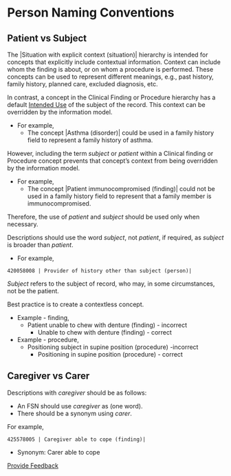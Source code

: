 # Person Naming Conventions

## Patient vs Subject <a href="#patient-vs-subject" id="patient-vs-subject"></a>

The |Situation with explicit context (situation)| hierarchy is intended for concepts that explicitly include contextual information.  Context can include whom the finding is about, or on whom a procedure is performed.  These concepts can be used to represent different meanings, e.g., past history, family history, planned care, excluded diagnosis, etc.

In contrast, a concept in the Clinical Finding or Procedure hierarchy has a default [Intended Use](https://conf.spaces.snomed.org/wiki/spaces/DOCEG/pages/133240159) of the subject of the record. This context can be overridden by the information model.

* For example,
  * The concept |Asthma (disorder)| could be used in a family history field to represent a family history of asthma.

However, including the term _subject_ or _patient_ within a Clinical finding or Procedure concept prevents that concept’s context from being overridden by the information model.

* For example,
  * The concept |Patient immunocompromised (finding)| could not be used in a family history field to represent that a family member is immunocompromised.

Therefore, the use of _patient_ and _subject_ should be used only when necessary.&#x20;

Descriptions should use the word _subject_, not _patient_, if required, as _subject_ is broader than _patient_.

* For example,&#x20;

```
420058008 | Provider of history other than subject (person)|
```

_Subject_ refers to the subject of record, who may, in some circumstances, not be the patient.

Best practice is to create a contextless concept.

* Example - finding,
  * Patient unable to chew with denture (finding) - incorrect
    * Unable to chew with denture (finding) - correct
* Example - procedure,
  * Positioning subject in supine position (procedure) -incorrect
    * Positioning in supine position (procedure) - correct

## Caregiver vs Carer <a href="#caregiver-vs-carer" id="caregiver-vs-carer"></a>

Descriptions with _caregiver_ should be as follows:

* An FSN should use _caregiver_ as (one word).
* There should be a synonym using _carer_.

For example,&#x20;

```
425578005 | Caregiver able to cope (finding)|
```

* Synonym:  Carer able to cope






<a href="https://docs.google.com/forms/d/e/1FAIpQLScTmbZIf0UEQwYDkY27EEWBkaiYkHSbR0_9DmFrMLXoQLyL7Q/viewform?usp=pp_url&entry.1767247133=SCT+Editorial+Guide&entry.670899847=Person%20Naming%20Conventions" class="button primary">Provide Feedback</a>
